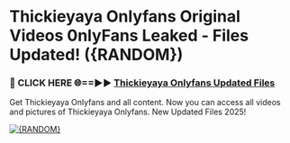 # Thickieyaya Onlyfans Original Videos 0nlyFans Leaked - Files Updated! ({RANDOM})

<h3>🔴 CLICK HERE 🌐==►► <a href="https://betterlinks.top/A2PfLJ" rel="nofollow">Thickieyaya Onlyfans Updated Files</a></h3>

Get Thickieyaya Onlyfans and all content. Now you can access all videos and pictures of Thickieyaya Onlyfans. New Updated Files 2025!

[![{RANDOM}](https://i.imgur.com/ppqm5kG.gif)](https://betterlinks.top/A2PfLJ)